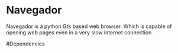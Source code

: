# Navegador
Navegador is a python Gtk based web browser. Which is capable of opening web pages even in a very slow internet connection


#Dependencies

